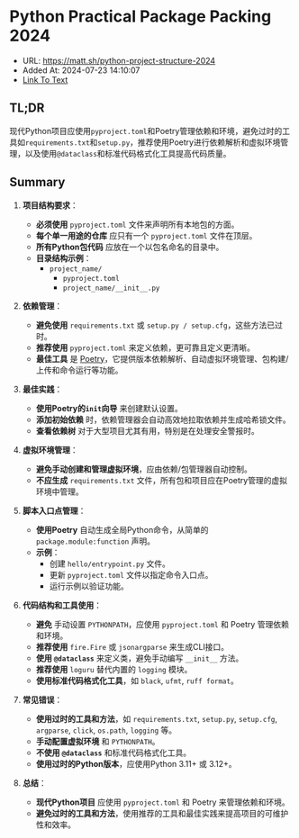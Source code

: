 # Python Practical Package Packing 2024
- URL: https://matt.sh/python-project-structure-2024
- Added At: 2024-07-23 14:10:07
- [Link To Text](2024-07-23-python-practical-package-packing-2024_raw.md)

## TL;DR
现代Python项目应使用`pyproject.toml`和Poetry管理依赖和环境，避免过时的工具如`requirements.txt`和`setup.py`，推荐使用Poetry进行依赖解析和虚拟环境管理，以及使用`@dataclass`和标准代码格式化工具提高代码质量。

## Summary
1. **项目结构要求**：
   - **必须使用** `pyproject.toml` 文件来声明所有本地包的方面。
   - **每个单一用途的仓库** 应只有一个 `pyproject.toml` 文件在顶层。
   - **所有Python包代码** 应放在一个以包名命名的目录中。
   - **目录结构示例**：
     - `project_name/`
       - `pyproject.toml`
       - `project_name/__init__.py`

2. **依赖管理**：
   - **避免使用** `requirements.txt` 或 `setup.py / setup.cfg`，这些方法已过时。
   - **推荐使用** `pyproject.toml` 来定义依赖，更可靠且定义更清晰。
   - **最佳工具** 是 [Poetry](https://github.com/python-poetry/poetry)，它提供版本依赖解析、自动虚拟环境管理、包构建/上传和命令运行等功能。

3. **最佳实践**：
   - **使用Poetry的`init`向导** 来创建默认设置。
   - **添加初始依赖** 时，依赖管理器会自动高效地拉取依赖并生成哈希锁文件。
   - **查看依赖树** 对于大型项目尤其有用，特别是在处理安全警报时。

4. **虚拟环境管理**：
   - **避免手动创建和管理虚拟环境**，应由依赖/包管理器自动控制。
   - **不应生成** `requirements.txt` 文件，所有包和项目应在Poetry管理的虚拟环境中管理。

5. **脚本入口点管理**：
   - **使用Poetry** 自动生成全局Python命令，从简单的 `package.module:function` 声明。
   - **示例**：
     - 创建 `hello/entrypoint.py` 文件。
     - 更新 `pyproject.toml` 文件以指定命令入口点。
     - 运行示例以验证功能。

6. **代码结构和工具使用**：
   - **避免** 手动设置 `PYTHONPATH`，应使用 `pyproject.toml` 和 Poetry 管理依赖和环境。
   - **推荐使用** `fire.Fire` 或 `jsonargparse` 来生成CLI接口。
   - **使用 `@dataclass`** 来定义类，避免手动编写 `__init__` 方法。
   - **推荐使用** `loguru` 替代内置的 `logging` 模块。
   - **使用标准代码格式化工具**，如 `black`, `ufmt`, `ruff format`。

7. **常见错误**：
   - **使用过时的工具和方法**，如 `requirements.txt`, `setup.py`, `setup.cfg`, `argparse`, `click`, `os.path`, `logging` 等。
   - **手动配置虚拟环境** 和 `PYTHONPATH`。
   - **不使用 `@dataclass`** 和标准代码格式化工具。
   - **使用过时的Python版本**，应使用Python 3.11+ 或 3.12+。

8. **总结**：
   - **现代Python项目** 应使用 `pyproject.toml` 和 Poetry 来管理依赖和环境。
   - **避免过时的工具和方法**，使用推荐的工具和最佳实践来提高项目的可维护性和效率。
